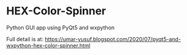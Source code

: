 # HEX-Color-Spinner
Python GUI app using PyQt5 and wxpython

Full detail is at: https://umar-yusuf.blogspot.com/2020/07/pyqt5-and-wxpython-hex-color-spinner.html
